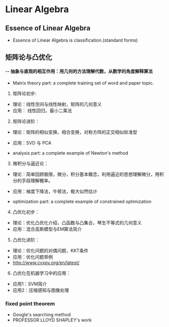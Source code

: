 # Linear Algebra

## Essence of Linear Algebra
* Essence of Linear Algebra is classification.(standard forms)

## 矩阵论与凸优化
#### -- 抽象与直观的相互作用：用几何的方法理解代数，从数学的角度解释算法

* Matrix theory part: a complete training set of word and paper topic.

1. 矩阵论初步:  
 * 理论：线性空间与线性映射，矩阵的几何意义
 * 应用： 线性回归，最小二乘法

2. 矩阵论进阶：
 * 理论：矩阵的相似变换、相合变换，对称方阵的正交相似标准型
 * 应用：SVD 与 PCA

* analysis part: a complete example of Newton's method

3. 微积分与逼近论：
 * 理论：简单回顾极限，微分，积分基本概念，利用逼近的思想理解微分，用积分的手段理解概率。
 * 应用：梯度下降法，牛顿法，极大似然估计

* optimization part: a complete example of constrained optimization

4. 凸优化初步：
 * 理论：优化凸优化介绍，凸函数与凸集合，琴生不等式的几何意义
 * 应用：混合高斯模型与EM算法简介

5. 凸优化进阶：
 * 理论：优化问题的对偶问题，KKT条件
 * 应用：优化问题举例
 * http://www.cvxpy.org/en/latest/

6. 凸优化在机器学习中的应用：
 * 应用1：SVM简介
 * 应用2：压缩感知与图像处理

### fixed point theorem
* Google's searching method
* PROFESSOR LLOYD SHAPLEY's work

